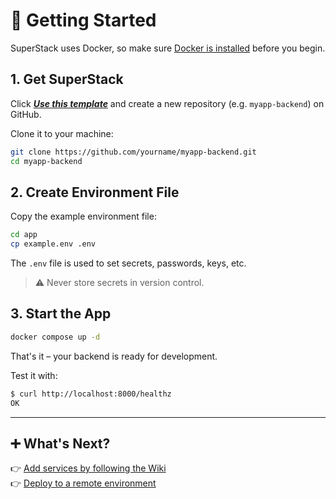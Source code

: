 # 🚀 Getting Started

<!--video controls width="100%">
  <source src="/superstack/assets/getting-started.mp4" type="video/mp4">
  <data
    value="Music: Bensound, License: UZG5X7IWWLQOQEU1, Artist: Lunar Years"
    hidden>
  </data>
  Your browser does not support the video tag.
</video-->

SuperStack uses Docker, so make sure [Docker is
installed](https://docs.docker.com/get-docker/) before you begin.

## 1. Get SuperStack

Click _**[Use this template](https://github.com/explodinglabs/superstack/generate)**_
and create a new repository (e.g. `myapp-backend`) on GitHub.

Clone it to your machine:

```sh
git clone https://github.com/yourname/myapp-backend.git
cd myapp-backend
```

## 2. Create Environment File

Copy the example environment file:

```sh
cd app
cp example.env .env
```

The `.env` file is used to set secrets, passwords, keys, etc.

> ⚠️ Never store secrets in version control.

## 3. Start the App

```sh
docker compose up -d
```

That's it – your backend is ready for development.

Test it with:

```sh
$ curl http://localhost:8000/healthz
OK
```

---

## ➕ What's Next?

👉 [Add services by following the Wiki](https://github.com/explodinglabs/superstack/wiki)  
👉 [Deploy to a remote environment](deploy.md)
